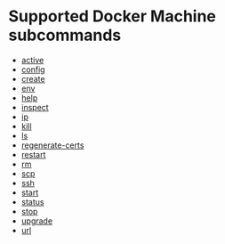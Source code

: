 <!--[metadata]>
+++
title = "Subcommands"
description = "Docker Machine Commands Overview"
keywords = ["machine, commands"]
[menu.main]
identifier="smn_machine_subcmds"
parent="smn_machine_ref"
+++
<![end-metadata]-->


# Supported Docker Machine subcommands

* [active](active.md)
* [config](config.md)
* [create](create.md)
* [env](env.md)
* [help](help.md)
* [inspect](inspect.md)
* [ip](ip.md)
* [kill](kill.md)
* [ls](ls.md)
* [regenerate-certs](regenerate-certs.md)
* [restart](restart.md)
* [rm](rm.md)
* [scp](scp.md)
* [ssh](ssh.md)
* [start](start.md)
* [status](status.md)
* [stop](stop.md)
* [upgrade](upgrade.md)
* [url](url.md)
